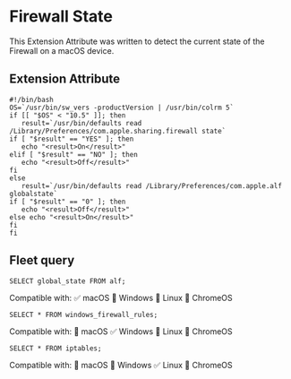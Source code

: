 # Firewall State

This Extension Attribute was written to detect the current state of the Firewall on a macOS device.

## Extension Attribute
```
#!/bin/bash
OS=`/usr/bin/sw_vers -productVersion | /usr/bin/colrm 5`
if [[ "$OS" < "10.5" ]]; then 
   result=`/usr/bin/defaults read /Library/Preferences/com.apple.sharing.firewall state` 
if [ "$result" == "YES" ]; then 
   echo "<result>On</result>" 
elif [ "$result" == "NO" ]; then 
   echo "<result>Off</result>" 
fi
else 
   result=`/usr/bin/defaults read /Library/Preferences/com.apple.alf globalstate` 
if [ "$result" == "0" ]; then 
   echo "<result>Off</result>"
else echo "<result>On</result>" 
fi
fi
```

## Fleet query
`SELECT global_state FROM alf;`

Compatible with: ✅ macOS 🚫 Windows 🚫 Linux 🚫 ChromeOS

`SELECT * FROM windows_firewall_rules;`

Compatible with: 🚫 macOS ✅ Windows 🚫 Linux 🚫 ChromeOS

`SELECT * FROM iptables;`

Compatible with: 🚫 macOS 🚫 Windows ✅ Linux 🚫 ChromeOS
